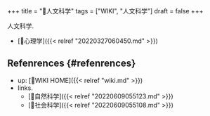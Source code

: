 +++
title = "📝人文科学"
tags = ["WIKI", "人文科学"]
draft = false
+++

人文科学.

-   [📁心理学]({{< relref "20220327060450.md" >}})


## Refenrences {#refenrences}

-   up: [📝WIKI HOME]({{< relref "wiki.md" >}})
-   links.
    -   [📝自然科学]({{< relref "20220609055123.md" >}})
    -   [📝社会科学]({{< relref "20220609055108.md" >}})
